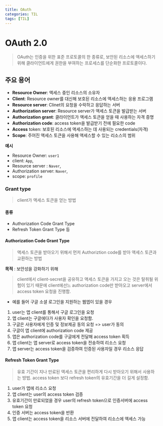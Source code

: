 ```yaml
---
title: OAuth
categories: TIL
tags: [TIL]
---
```


# OAuth 2.0

> OAuth는 인증을 위한 표준 프로토콜의 한 종류로, 보안된 리소스에 액세스하기 위해 클라이언트에게 권한을 부여하는 프로세스를 단순화한 프로토콜이다.

## 주요 용어

- **Resource Owner**: 액세스 중인 리소스의 소유자
- **Client**: Resource owner를 대신해 보호된 리소스에 액세스하는 응용 프로그램
- **Resource server**: Clinet의 요청을 수락하고 응답하는 서버
- **Authorization server**: Resource server가 액세스 토큰을 발급받는 서버
- **Authorization grant**: 클라이언트가 액세스 토큰을 얻을 때 사용하는 자격 증명
- **Authorization code**: access token을 발급받기 전에 필요한 code
- **Access** token: 보호된 리소스에 액세스하는 데 사용되는 credentials(자격)
- **Scope**: 주어진 액세스 토큰을 사용해 액세스할 수 있는 리소스의 범위

**예시**

- Resource Owner: `user1`
- client: `App`,
- Resource server : `Naver`,
- Authorization server: `Naver`,
- scope: `profile`

### Grant type

> client가 액세스 토큰을 얻는 방법

#### 종류

- Authorization Code Grant Type
- Refresh Token Grant Type 등

#### Authorization Code Grant Type

> 액세스 토큰을 받아오기 위해서 먼저 Authoriztion code를 받아 액세스 토큰과 교환하는 방법

**목적**
: 보안성을 강화하기 위해

> client에서 client-secret을 공유하고 액세스 토큰을 가지고 오는 것은 탈취될 위험이 있기 때문에 client에선느 authorization code만 받아오고 server에서 access token 요청을 진행함.

- 예를 들어
  구글 소셜 로그인을 지원하는 웹엡이 있을 경우

1. user는 앱 client를 통해서 구글 로그인을 요청
2. 앱 client는 구글에다가 사용자 확인을 요청함.
3. 구글은 사용자에게 인증 및 정보제공 동의 요청 => user가 동의
4. 구글이 앱 client에 authorization code 제공
5. 앱은 authorization code를 구글에게 전달해 access token 획득
6. 앱 client는 앱 server로 access token을 전송하여 리소스 요청
7. 앱 server는 access token을 검증하여 인증된 사용자일 경우 리소스 응답

#### Refresh Token Grant Type

> 유효 기간이 지나 만료된 액세스 토큰을 편리하게 다시 받아오기 위해서 사용하는 방법. access token 보다 refresh token의 유효기간을 더 길게 설정함.

1. user가 앱에 리소스 요청
2. 앱 client는 user의 access token 검증
3. 유효기간이 만료되었을 경우 user의 refresh token으로 인증서버에 access token 요청
4. 인증 서버는 access token을 반환
5. 앱 client는 access token을 리소스 서버에 전달하여 리소스에 액세스 가능
